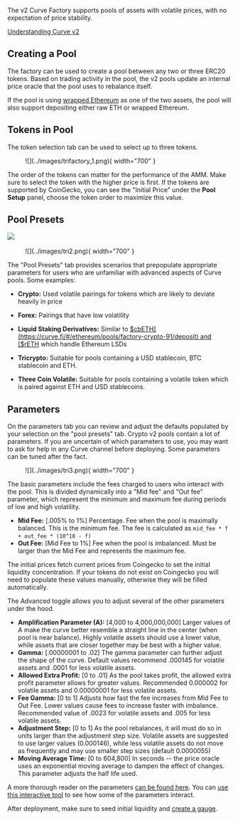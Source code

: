The v2 Curve Factory supports pools of assets with volatile prices, with no expectation of price stability.

[Understanding Curve v2](../base-features/understanding-crypto-pools.md)

## **Creating a Pool**

The factory can be used to create a pool between any two or three ERC20 tokens. Based on trading activity in the pool, the v2 pools update an internal price oracle that the pool uses to rebalance itself.

If the pool is using [wrapped Ethereum](https://etherscan.io/address/0xC02aaA39b223FE8D0A0e5C4F27eAD9083C756Cc2) as one of the two assets, the pool will also support depositing either raw ETH or wrapped Ethereum.

## **Tokens in Pool**

The token selection tab can be used to select up to three tokens.

<figure markdown>
  ![](../images/trifactory_1.png){ width="700" }
  <figcaption></figcaption>
</figure>

The order of the tokens can matter for the performance of the AMM. Make sure to select the token with the higher price is first. If the tokens are supported by CoinGecko, you can see the "Initial Price" under the **Pool Setup** panel, choose the token order to maximize this value.

## **Pool Presets**

![](https://2254922201-files.gitbook.io/~/files/v0/b/gitbook-x-prod.appspot.com/o/spaces%2F-MFA0rQI3SzfbVFgp3Ic%2Fuploads%2F24DrjmNDNVG7XyIcvYVS%2FScreenshot%202023-03-05%20at%203.48.30%20AM.png?alt=media&token=8e869851-cd1a-42d8-86d1-731722fdfdd1)

<figure markdown>
  ![](../images/tri2.png){ width="700" }
  <figcaption></figcaption>
</figure>

The "Pool Presets" tab provides scenarios that prepopulate appropriate parameters for users who are unfamiliar with advanced aspects of Curve pools. Some examples:

*   **Crypto:** Used volatile pairings for tokens which are likely to deviate heavily in price
    

*   **Forex:** Pairings that have low volatility
    

*   **Liquid Staking Derivatives:** Similar to [$cbETH](https://curve.fi/#/ethereum/pools/factory-crypto-91/deposit) and [$rETH](https://curve.fi/#/ethereum/pools/factory-crypto-210/deposit) which handle Ethereum LSDs

*   **Tricrypto:** Suitable for pools containing a USD stablecoin, BTC stablecoin and ETH.
    

*   **Three Coin Volatile:** Suitable for pools containing a volatile token which is paired against ETH and USD stablecoins.
    

## **Parameters**

On the parameters tab you can review and adjust the defaults populated by your selection on the "pool presets" tab. Crypto v2 pools contain a lot of parameters. If you are uncertain of which parameters to use, you may want to ask for help in any Curve channel before deploying. Some parameters can be tuned after the fact.

<figure markdown>
  ![](../images/tri3.png){ width="700" }
  <figcaption></figcaption>
</figure>

The basic parameters include the fees charged to users who interact with the pool. This is divided dynamically into a "Mid fee" and "Out fee" parameter, which represent the minimum and maximum fee during periods of low and high volatility.

*   **Mid Fee:** \[.005% to 1%\] Percentage. Fee when the pool is maximally balanced. This is the minimum fee. The fee is calculated as `mid_fee * f + out_fee * (10^18 - f)`
*   **Out Fee:** \[Mid Fee to 1%\] Fee when the pool is imbalanced. Must be larger than the Mid Fee and represents the maximum fee.
    
The initial prices fetch current prices from Coingecko to set the initial liquidity concentration. If your tokens do not exist on Coingecko you will need to populate these values manually, otherwise they will be filled automatically.

The Advanced toggle allows you to adjust several of the other parameters under the hood.

*   **Amplification Parameter (A):** \[4,000 to 4,000,000,000\] Larger values of A make the curve better resemble a straight line in the center (when pool is near balance). Highly volatile assets should use a lower value, while assets that are closer together may be best with a higher value.
*   **Gamma:** \[.00000001 to .02\] The gamma parameter can further adjust the shape of the curve. Default values recommend .000145 for volatile assets and .0001 for less volatile assets.
*   **Allowed Extra Profit:** \[0 to .01\] As the pool takes profit, the allowed extra profit parameter allows for greater values. Recommended 0.000002 for volatile assets and 0.00000001 for less volatile assets.
*   **Fee Gamma:** \[0 to 1\] Adjusts how fast the fee increases from Mid Fee to Out Fee. Lower values cause fees to increase faster with imbalance. Recommended value of .0023 for volatile assets and .005 for less volatile assets.
*   **Adjustment Step:** \[0 to 1\] As the pool rebalances, it will must do so in units larger than the adjustment step size. Volatile assets are suggested to use larger values (0.000146), while less volatile assets do not move as frequently and may use smaller step sizes (default 0.0000055)
*   **Moving Average Time:** \[0 to 604,800\] In seconds -- the price oracle uses an exponential moving average to dampen the effect of changes. This parameter adjusts the half life used.
    

A more thorough reader on the parameters [can be found here](https://nagaking.substack.com/p/deep-dive-curve-v2-parameters?s=curve). You can [use this interactive tool](https://www.desmos.com/calculator/vbhbicc7mw) to see how some of the parameters interact.

After deployment, make sure to seed initial liquidity and [create a gauge](../reward-gauges/creating-a-pool-gauge.md).
